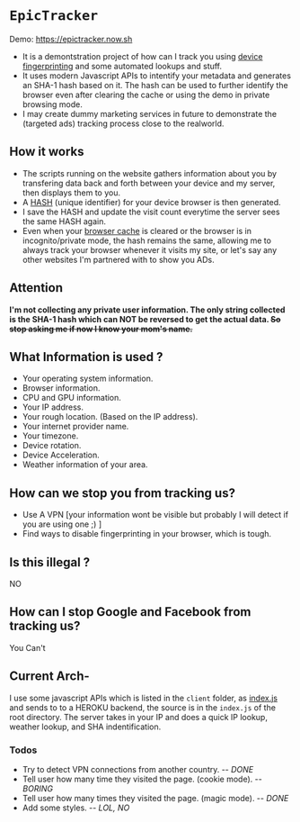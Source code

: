 # `EpicTracker`
Demo: https://epictracker.now.sh
- It is a demontstration project of how can I track you using [device fingerprinting](https://en.wikipedia.org/wiki/Device_fingerprint) and some automated lookups and stuff.
- It uses modern Javascript APIs to intentify your metadata and generates an SHA-1 hash based on it. The hash can be used to further identify the browser even after clearing the cache or using the demo in private browsing mode.
- I may create dummy marketing services in future to demonstrate the (targeted ads) tracking process close to the realworld.

## How it works
- The scripts running on the website gathers information about you by transfering data back and forth between your device and my server, then displays them to you.
- A [HASH](https://en.wikipedia.org/wiki/Cryptographic_hash_function) (unique identifier) for your device browser is then generated.
- I save the HASH and update the visit count everytime the server sees the same HASH again.
- Even when your [browser cache](https://www.bigcommerce.com/ecommerce-answers/what-browser-cache-and-why-it-important/) is cleared or the browser is in incognito/private mode, the hash remains the same, allowing me to always track your browser whenever it visits my site, or let's say any other websites I'm partnered with to show you ADs.

## Attention
**I'm not collecting any private user information. The only string collected is the SHA-1 hash which can NOT be reversed to get the actual data. <del>So stop asking me if now I know your mom's name. </del>**

## What Information is used ?
- Your operating system information.
- Browser information.
- CPU and GPU information.
- Your IP address.
- Your rough location. (Based on the IP address).
- Your internet provider name.
- Your timezone.
- Device rotation.
- Device Acceleration.
- Weather information of your area.

## How can we stop you from tracking us?
- Use A VPN [your information wont be visible but probably I will detect if you are using one ;) ]
- Find ways to disable fingerprinting in your browser, which is tough.


## Is this illegal ?

NO

## How can I stop Google and Facebook from tracking us?

You Can't

## Current Arch-
I use some javascript APIs which is listed in the `client` folder, as [index.js](https://github.com/ujjwal-kr/ip-sniff/blob/main/client/index.js) and sends to to a HEROKU backend, the source is in the `index.js` of the root directory. The server takes in your IP and does a quick IP lookup, weather lookup, and SHA indentification.

### Todos
- Try to detect VPN connections from another country. -- *DONE*
- Tell user how many time they visited the page. (cookie mode). -- *BORING*
- Tell user how many times they visited the page. (magic mode). -- *DONE*
- Add some styles.  -- *LOL, NO*
